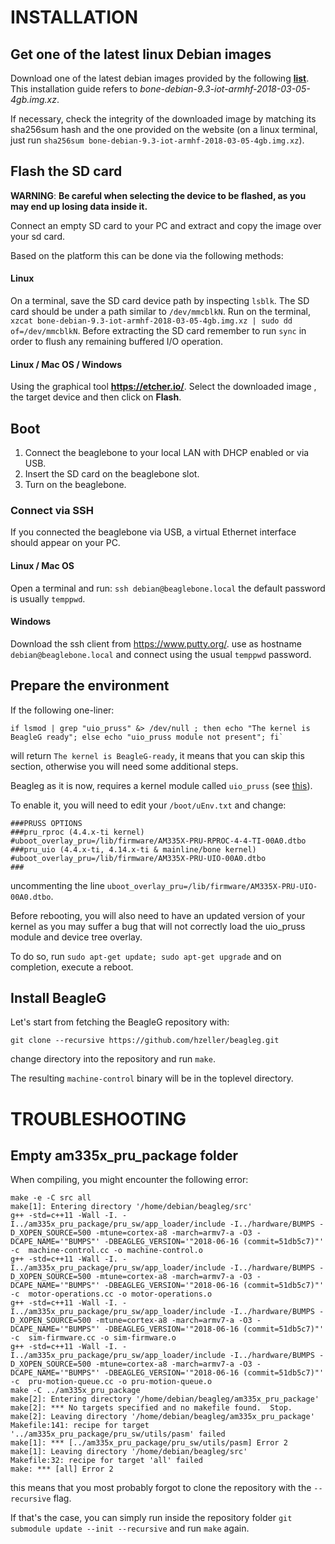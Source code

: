 # INSTALLATION

## Get one of the latest linux Debian images

Download one of the latest debian images provided by the following [**list**](https://beagleboard.org/latest-images). This installation guide refers to *bone-debian-9.3-iot-armhf-2018-03-05-4gb.img.xz*.

If necessary, check the integrity of the downloaded image by matching its sha256sum hash and the one provided on the website (on a linux terminal,
just run `sha256sum bone-debian-9.3-iot-armhf-2018-03-05-4gb.img.xz`).


## Flash the SD card
**WARNING**: **Be careful when selecting the device to be flashed, as you may end up losing data inside it.**

Connect an empty SD card to your PC and extract and copy the image over your sd card.

Based on the platform this can be done via the following methods:

#### **Linux**
On a terminal, save the SD card device path by inspecting `lsblk`. The SD card should be under a path similar to `/dev/mmcblkN`. Run on the terminal, `xzcat bone-debian-9.3-iot-armhf-2018-03-05-4gb.img.xz | sudo dd of=/dev/mmcblkN`.
Before extracting the SD card remember to run `sync` in order to flush any remaining buffered I/O operation.

#### **Linux / Mac OS / Windows**
Using the graphical tool **https://etcher.io/**. Select the downloaded image , the target device and then click on **Flash**.


## Boot

1. Connect the beaglebone to your local LAN with DHCP enabled or via USB.
2. Insert the SD card on the beaglebone slot.
3. Turn on the beaglebone.

### Connect via SSH

If you connected the beaglebone via USB, a virtual Ethernet interface should appear on your PC.


#### **Linux / Mac OS**

Open a terminal and run: `ssh debian@beaglebone.local`
the default password is usually `temppwd`.

#### **Windows**

Download the ssh client from https://www.putty.org/.
use as hostname `debian@beaglebone.local` and connect using the usual `temppwd` password.


## Prepare the environment

If the following one-liner:
```
if lsmod | grep "uio_pruss" &> /dev/null ; then echo "The kernel is BeagleG ready"; else echo "uio_pruss module not present"; fi`
```

will return `The kernel is BeagleG-ready`, it means that you can skip this section, otherwise you will need some additional steps.

Beagleg as it is now, requires a kernel module called `uio_pruss` (see [this](https://elinux.org/Ti_AM33XX_PRUSSv2#Communication)).

To enable it, you will need to edit your `/boot/uEnv.txt`
and change:

```
###PRUSS OPTIONS
###pru_rproc (4.4.x-ti kernel)
#uboot_overlay_pru=/lib/firmware/AM335X-PRU-RPROC-4-4-TI-00A0.dtbo
###pru_uio (4.4.x-ti, 4.14.x-ti & mainline/bone kernel)
#uboot_overlay_pru=/lib/firmware/AM335X-PRU-UIO-00A0.dtbo
###

```

uncommenting the line `uboot_overlay_pru=/lib/firmware/AM335X-PRU-UIO-00A0.dtbo`.

Before rebooting, you will also need to have an updated version of your kernel as you may suffer a bug that will not correctly load the uio_pruss module and device tree overlay.

To do so, run `sudo apt-get update; sudo apt-get upgrade` and on completion,
execute a reboot.

## Install BeagleG


Let's start from fetching the BeagleG repository with:

```
git clone --recursive https://github.com/hzeller/beagleg.git
```

change directory into the repository and run `make`.

The resulting `machine-control` binary will be in the toplevel directory.

# TROUBLESHOOTING

## Empty am335x_pru_package folder

When compiling, you might encounter the following error:
```
make -e -C src all
make[1]: Entering directory '/home/debian/beagleg/src'
g++ -std=c++11 -Wall -I. -I../am335x_pru_package/pru_sw/app_loader/include -I../hardware/BUMPS -D_XOPEN_SOURCE=500 -mtune=cortex-a8 -march=armv7-a -O3 -DCAPE_NAME='"BUMPS"' -DBEAGLEG_VERSION='"2018-06-16 (commit=51db5c7)"'   -c  machine-control.cc -o machine-control.o
g++ -std=c++11 -Wall -I. -I../am335x_pru_package/pru_sw/app_loader/include -I../hardware/BUMPS -D_XOPEN_SOURCE=500 -mtune=cortex-a8 -march=armv7-a -O3 -DCAPE_NAME='"BUMPS"' -DBEAGLEG_VERSION='"2018-06-16 (commit=51db5c7)"'   -c  motor-operations.cc -o motor-operations.o
g++ -std=c++11 -Wall -I. -I../am335x_pru_package/pru_sw/app_loader/include -I../hardware/BUMPS -D_XOPEN_SOURCE=500 -mtune=cortex-a8 -march=armv7-a -O3 -DCAPE_NAME='"BUMPS"' -DBEAGLEG_VERSION='"2018-06-16 (commit=51db5c7)"'   -c  sim-firmware.cc -o sim-firmware.o
g++ -std=c++11 -Wall -I. -I../am335x_pru_package/pru_sw/app_loader/include -I../hardware/BUMPS -D_XOPEN_SOURCE=500 -mtune=cortex-a8 -march=armv7-a -O3 -DCAPE_NAME='"BUMPS"' -DBEAGLEG_VERSION='"2018-06-16 (commit=51db5c7)"'   -c  pru-motion-queue.cc -o pru-motion-queue.o
make -C ../am335x_pru_package
make[2]: Entering directory '/home/debian/beagleg/am335x_pru_package'
make[2]: *** No targets specified and no makefile found.  Stop.
make[2]: Leaving directory '/home/debian/beagleg/am335x_pru_package'
Makefile:141: recipe for target '../am335x_pru_package/pru_sw/utils/pasm' failed
make[1]: *** [../am335x_pru_package/pru_sw/utils/pasm] Error 2
make[1]: Leaving directory '/home/debian/beagleg/src'
Makefile:32: recipe for target 'all' failed
make: *** [all] Error 2
```

this means that you most probably forgot to clone the repository with the `--recursive` flag.

If that's the case, you can simply run inside the repository folder
`git submodule update --init --recursive` and run `make` again.
